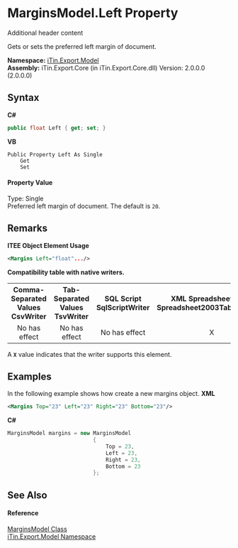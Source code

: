 # MarginsModel.Left Property 
Additional header content 

Gets or sets the preferred left margin of document.

**Namespace:**&nbsp;<a href="N_iTin_Export_Model">iTin.Export.Model</a><br />**Assembly:**&nbsp;iTin.Export.Core (in iTin.Export.Core.dll) Version: 2.0.0.0 (2.0.0.0)

## Syntax

**C#**<br />
``` C#
public float Left { get; set; }
```

**VB**<br />
``` VB
Public Property Left As Single
	Get
	Set
```


#### Property Value
Type: Single<br />Preferred left margin of document. The default is `20`.

## Remarks

**ITEE Object Element Usage**<br />
``` XML
<Margins Left="float".../>
```


<strong>Compatibility table with native writers.</strong><table><tr><th>Comma-Separated Values<br />CsvWriter</th><th>Tab-Separated Values<br />TsvWriter</th><th>SQL Script<br />SqlScriptWriter</th><th>XML Spreadsheet 2003<br />Spreadsheet2003TabularWriter</th></tr><tr><td align="center">No has effect</td><td align="center">No has effect</td><td align="center">No has effect</td><td align="center">X</td></tr></table> A <strong>`X`</strong> value indicates that the writer supports this element.


## Examples
In the following example shows how create a new margins object. 
**XML**<br />
``` XML
<Margins Top="23" Left="23" Right="23" Bottom="23"/>
```

**C#**<br />
``` C#
MarginsModel margins = new MarginsModel
                           {
                               Top = 23,
                               Left = 23,
                               Right = 23,
                               Bottom = 23
                           };
```


## See Also


#### Reference
<a href="T_iTin_Export_Model_MarginsModel">MarginsModel Class</a><br /><a href="N_iTin_Export_Model">iTin.Export.Model Namespace</a><br />
